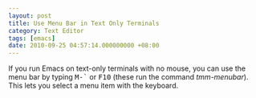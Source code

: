 ```yaml
---
layout: post
title: Use Menu Bar in Text Only Terminals
category: Text Editor
tags: [emacs]
date: 2010-09-25 04:57:14.000000000 +08:00
---
```

If you run Emacs on text-only terminals with no mouse, you can use the menu bar
by typing <kbd>M-`</kbd> or <kbd>F10</kbd> (these run the command
*tmm-menubar*). This lets you select a menu item with the keyboard.
